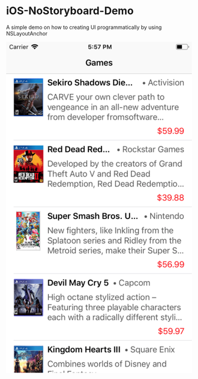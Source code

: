 # iOS-NoStoryboard-Demo
A simple demo on how to creating UI programmatically by using NSLayoutAnchor

![Alt text](https://github.com/kentwinder/iOS-NoStoryboard-Demo/blob/master/NoStoryboard-Demo/ScreenShot.png?raw=true "Optional Title")
